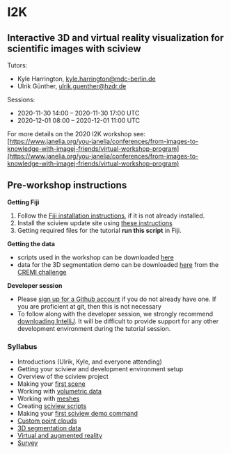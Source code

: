 # I2K

## Interactive 3D and virtual reality visualization for scientific images with sciview

Tutors:

* Kyle Harrington, kyle.harrington@mdc-berlin.de
* Ulrik Günther, ulrik.guenther@hzdr.de

Sessions:

* 2020-11-30 14:00      –      2020-11-30 17:00 UTC
* 2020-12-01 08:00      –      2020-12-01 11:00 UTC

For more details on the 2020 I2K workshop see: [https://www.janelia.org/you-janelia/conferences/from-images-to-knowledge-with-imagej-friends/virtual-workshop-program](https://www.janelia.org/you-janelia/conferences/from-images-to-knowledge-with-imagej-friends/virtual-workshop-program)

## Pre-workshop instructions

**Getting Fiji**

1. Follow the [Fiji installation instructions](../installation/installing-fiji.md), if it is not already installed.
2. Install the sciview update site using [these instructions](../installation/installing-the-development-sciview-plugin-for-fiji.md)
3. Getting required files for the tutorial **run this script** in Fiji.

**Getting the data**

* scripts used in the workshop can be downloaded [here](https://github.com/kephale/sciview-i2k/tree/main/scripts)
* data for the 3D segmentation demo can be downloaded [here](https://cremi.org/static/data/sample_A_20160501.hdf) from the [CREMI challenge](https://cremi.org)

**Developer session**

* Please [sign up for a Github account](https://github.com/join) if you do not already have one. If you are proficient at git, then this is not necessary
* To follow along with the developer session, we strongly recommend [downloading IntelliJ](https://www.jetbrains.com/idea/download/). It will be difficult to provide support for any other development environment during the tutorial session.

### Syllabus

* Introductions \(Ulrik, Kyle, and everyone attending\)
* Getting your sciview and development environment setup
* Overview of the sciview project
* Making your [first scene](../basics/first-scene.md)
* Working with [volumetric data](../basics/volumetric-data.md)
* Working with [meshes](https://github.com/scenerygraphics/sciview-docs/tree/a59da827beb64c1e6ce37da3ce44bdc61943fb81/image-analysis/mesh-processing.md)
* Creating [sciview scripts](../scripting/first-scripts.md)
* Making your [first sciview demo command](../development/first-demo-command.md)
* [Custom point clouds](../complex-data/point-clouds.md)
* [3D segmentation data](../complex-data/segmentations.md)
* [Virtual and augmented reality](https://github.com/scenerygraphics/sciview-docs/tree/a59da827beb64c1e6ce37da3ce44bdc61943fb81/XR/VR-AR.md)
* [Survey](../surveys/i2k-2020.md)

